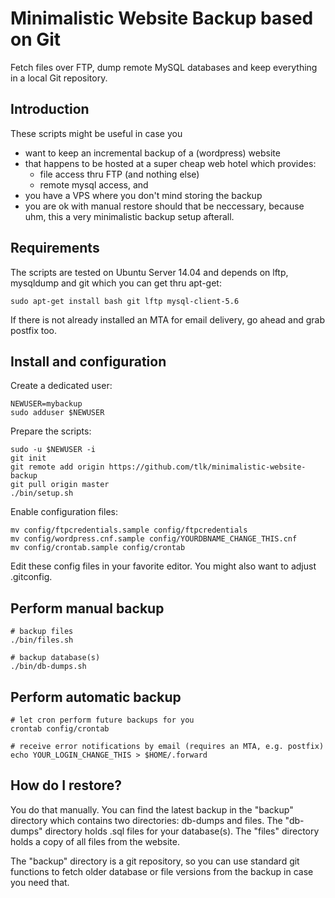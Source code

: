 # Minimalistic Website Backup based on Git

Fetch files over FTP, dump remote MySQL databases and keep everything in a
local Git repository.


## Introduction

These scripts might be useful in case you

* want to keep an incremental backup of a (wordpress) website
* that happens to be hosted at a super cheap web hotel which provides:
	* file access thru FTP (and nothing else)
	* remote mysql access, and
* you have a VPS where you don't mind storing the backup
* you are ok with manual restore should that be neccessary, because uhm, this a
very  minimalistic backup setup afterall.



## Requirements

The scripts are tested on Ubuntu Server 14.04 and depends on lftp, mysqldump
and git which you can get thru apt-get:

	sudo apt-get install bash git lftp mysql-client-5.6

If there is not already installed an MTA for email delivery, go ahead and grab
postfix too.


## Install and configuration

Create a dedicated user:

	NEWUSER=mybackup
	sudo adduser $NEWUSER


Prepare the scripts:

	sudo -u $NEWUSER -i
	git init
	git remote add origin https://github.com/tlk/minimalistic-website-backup
	git pull origin master
	./bin/setup.sh


Enable configuration files:

	mv config/ftpcredentials.sample config/ftpcredentials
	mv config/wordpress.cnf.sample config/YOURDBNAME_CHANGE_THIS.cnf
	mv config/crontab.sample config/crontab

Edit these config files in your favorite editor. You might also want to adjust .gitconfig.


## Perform manual backup

	# backup files
	./bin/files.sh
	
	# backup database(s)
	./bin/db-dumps.sh
	
	
## Perform automatic backup

	# let cron perform future backups for you
	crontab config/crontab
	
	# receive error notifications by email (requires an MTA, e.g. postfix)
	echo YOUR_LOGIN_CHANGE_THIS > $HOME/.forward


## How do I restore?

You do that manually. You can find the latest backup in the "backup" directory
which contains two directories: db-dumps and files. The "db-dumps" directory
holds .sql files for your database(s). The "files" directory holds a copy of
all files from the website.

The "backup" directory is a git repository, so you can use standard git
functions to fetch older database or file versions from the backup in case you
need that.

